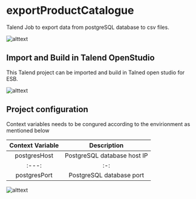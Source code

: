 # exportProductCatalogue
Talend Job to export data from postgreSQL database to csv files. 

![alttext](?raw=true)


## Import and Build in Talend OpenStudio
This Talend project can be imported and build in Talned open studio for ESB.

![alttext](?raw=true)

## Project configuration
Context variables needs to be congured according to the envirionment as mentioned below

| Context Variable | Description  |
| :---:   | :-: |
| postgresHost | PostgreSQL database host IP| 
| :---:   | :-: |
| postgresPort | PostgreSQL database port| 



![alttext](?raw=true)





